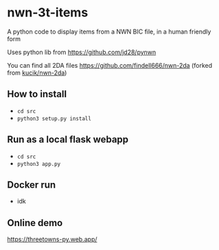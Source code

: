 # nwn-3t-items
A python code to display items from a NWN BIC file, in a human friendly form

Uses python lib from https://github.com/jd28/pynwn

You can find all 2DA files https://github.com/findell666/nwn-2da (forked from [kucik/nwn-2da](https://github.com/kucik/nwn-2da))


## How to install

- `cd src`
- `python3 setup.py install`

## Run as a local flask webapp
- `cd src`
- `python3 app.py`

## Docker run
- idk

## Online demo

https://threetowns-py.web.app/
